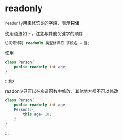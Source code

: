 # readonly

`readonly`用来修饰类的字段，表示**只读**

使用语法如下，注意与其他关键字的顺序

```cs
访问修饰符 readonly 类型修饰符 字段名 = 值;
```

使用

```cs
class Person{
    public readonly int age;
}
```

:::tip

readonly只可以在构造函数中修改，其他地方都不可以修改

```cs
class Person{
    public readonly int age;
    Person(){
        this.age= 18;
    }
}
```

:::